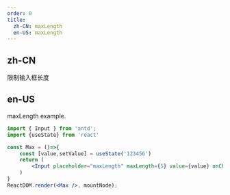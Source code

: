 ```yaml
---
order: 0
title:
  zh-CN: maxLength
  en-US: maxLength
---
```


## zh-CN

限制输入框长度

## en-US

maxLength example.

```jsx
import { Input } from 'antd';
import {useState} from 'react'

const Max = ()=>{
    const [value,setValue] = useState('123456')
    return (
        <Input placeholder="maxLength" maxLength={5} value={value} onChange={e=>setValue(e.target.value)} />
    )
}
ReactDOM.render(<Max />, mountNode);
```
